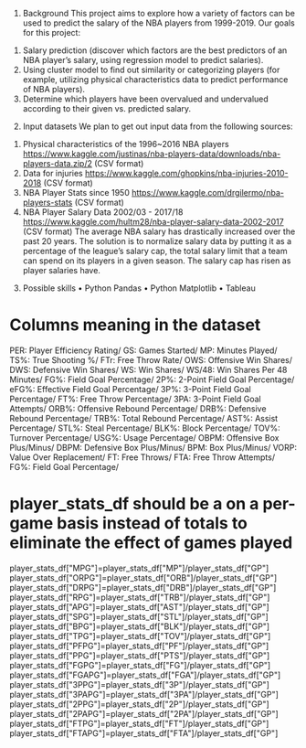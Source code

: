 
1. 	Background
This project aims to explore how a variety of factors can be used to predict the salary of the NBA players from 1999-2019. Our goals for this project:
1)	Salary prediction (discover which factors are the best predictors of an NBA player’s salary, using regression model to predict salaries).
2)	Using cluster model to find out similarity or categorizing players (for example, utilizing physical characteristics data to predict performance of NBA players).
3)	Determine which players have been overvalued and undervalued according to their given vs. predicted salary.
2. 	Input datasets
We plan to get out input data from the following sources:
1)	Physical characteristics of the 1996~2016 NBA players
https://www.kaggle.com/justinas/nba-players-data/downloads/nba-players-data.zip/2 (CSV format)
2)	Data for injuries
https://www.kaggle.com/ghopkins/nba-injuries-2010-2018 (CSV format)
3)	NBA Player Stats since 1950
https://www.kaggle.com/drgilermo/nba-players-stats (CSV format)
4)	NBA Player Salary Data 2002/03 - 2017/18
https://www.kaggle.com/hultm28/nba-player-salary-data-2002-2017 (CSV format)
The average NBA salary has drastically increased over the past 20 years. The solution is to normalize salary data by putting it as a percentage of the league’s salary cap, the total salary limit that a team can spend on its players in a given season. The salary cap has risen as player salaries have.
3. 	Possible skills
•	Python Pandas
•	Python Matplotlib
•	Tableau

# Columns meaning in the dataset
PER: Player Efficiency Rating/
GS: Games Started/
MP: Minutes Played/
TS%: True Shooting %/
FTr: Free Throw Rate/
OWS: Offensive Win Shares/
DWS: Defensive Win Shares/
WS: Win Shares/
WS/48: Win Shares Per 48 Minutes/
FG%: Field Goal Percentage/
2P%: 2-Point Field Goal Percentage/
eFG%: Effective Field Goal Percentage/
3P%: 3-Point Field Goal Percentage/
FT%: Free Throw Percentage/
3PA: 3-Point Field Goal Attempts/
ORB%: Offensive Rebound Percentage/
DRB%: Defensive Rebound Percentage/
TRB%: Total Rebound Percentage/
AST%: Assist Percentage/
STL%: Steal Percentage/
BLK%: Block Percentage/
TOV%: Turnover Percentage/
USG%: Usage Percentage/
OBPM: Offensive Box Plus/Minus/
DBPM: Defensive Box Plus/Minus/
BPM: Box Plus/Minus/
VORP: Value Over Replacement/
FT: Free Throws/
FTA: Free Throw Attempts/
FG%: Field Goal Percentage/


# player_stats_df should be a on a per-game basis instead of totals to eliminate the effect of games played

player_stats_df["MPG"]=player_stats_df["MP"]/player_stats_df["GP"]
player_stats_df["ORPG"]=player_stats_df["ORB"]/player_stats_df["GP"]
player_stats_df["DRPG"]=player_stats_df["DRB"]/player_stats_df["GP"]
player_stats_df["RPG"]=player_stats_df["TRB"]/player_stats_df["GP"]
player_stats_df["APG"]=player_stats_df["AST"]/player_stats_df["GP"]
player_stats_df["SPG"]=player_stats_df["STL"]/player_stats_df["GP"]
player_stats_df["BPG"]=player_stats_df["BLK"]/player_stats_df["GP"]
player_stats_df["TPG"]=player_stats_df["TOV"]/player_stats_df["GP"]
player_stats_df["PFPG"]=player_stats_df["PF"]/player_stats_df["GP"]
player_stats_df["PPG"]=player_stats_df["PTS"]/player_stats_df["GP"]
player_stats_df["FGPG"]=player_stats_df["FG"]/player_stats_df["GP"]
player_stats_df["FGAPG"]=player_stats_df["FGA"]/player_stats_df["GP"]
player_stats_df["3PPG"]=player_stats_df["3P"]/player_stats_df["GP"]
player_stats_df["3PAPG"]=player_stats_df["3PA"]/player_stats_df["GP"]
player_stats_df["2PPG"]=player_stats_df["2P"]/player_stats_df["GP"]
player_stats_df["2PAPG"]=player_stats_df["2PA"]/player_stats_df["GP"]
player_stats_df["FTPG"]=player_stats_df["FT"]/player_stats_df["GP"]
player_stats_df["FTAPG"]=player_stats_df["FTA"]/player_stats_df["GP"]
